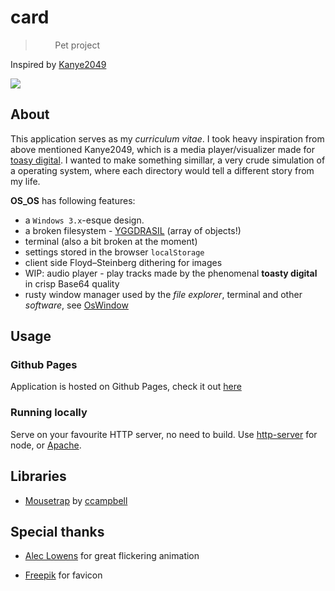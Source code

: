 # card

>‏
>‏
>‏
>‏
>‏
>‏
>‏
>‏
> Pet project

Inspired by [Kanye2049](https://kanye2049.com/) <br>

![](static/demo.gif)

## About

This application serves as my *curriculum vitae*. I took heavy inspiration from above mentioned Kanye2049, which is a media player/visualizer made for [toasy digital](https://toastydigital.com/). I wanted to make something simillar, a very crude simulation of a operating system, where each directory would tell a different story from my life.

**OS_OS** has following features:

- a `Windows 3.x`-esque design. 
- a broken filesystem - [YGGDRASIL](scripts/yggdrasil.js) (array of objects!)
- terminal (also a bit broken at the moment)
- settings stored in the browser `localStorage`
- client side Floyd–Steinberg dithering for images
- WIP: audio player - play tracks made by the phenomenal **toasty digital** in crisp Base64 quality
- rusty window manager used by the *file explorer*, terminal and other *software*, see [OsWindow](scripts/classes/os_window.js)


## Usage

### Github Pages

Application is hosted on Github Pages, check it out [here](https://swagnar.github.io/card/) <br>

### Running locally

Serve on your favourite HTTP server, no need to build. Use [http-server](https://www.npmjs.com/package/http-server) for node, or [Apache](https://apache.org/).

## Libraries

- [Mousetrap](https://github.com/ccampbell/mousetrap) by [ccampbell](https://github.com/ccampbell)

## Special thanks

- [Alec Lowens](https://aleclownes.com) for great flickering animation

- [Freepik](https://flaticon.com/free-icons/computer) for favicon 




